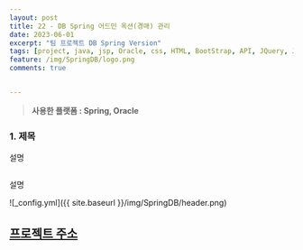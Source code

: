 ```yaml
---
layout: post
title: 22 - DB Spring 어드민 옥션(경매) 관리
date: 2023-06-01
excerpt: "팀 프로젝트 DB Spring Version"
tags: [project, java, jsp, Oracle, css, HTML, BootStrap, API, JQuery, JavaScript, Spring, FrameWork]
feature: /img/SpringDB/logo.png
comments: true


---
```



> **사용한 플랫폼 : Spring, Oracle**



### 1.  제목

설명

```jsp

```

설명

![_config.yml]({{ site.baseurl }}/img/SpringDB/header.png)



## [프로젝트 주소](https://github.com/GreenteaPIE/TeamProjectDBSpringVer)
